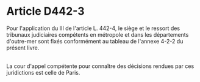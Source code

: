 # Article D442-3

<p>Pour l'application du III de l'article L. 442-4, le siège et le ressort des tribunaux judiciaires compétents en métropole et dans les départements d'outre-mer sont fixés conformément au tableau de l'annexe 4-2-2 du présent livre.<br/><br/>

La cour d'appel compétente pour connaître des décisions rendues par ces juridictions est celle de Paris.</p>